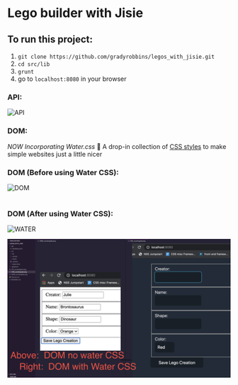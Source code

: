 # Lego builder with Jisie

## To run this project:
1. ``` git clone https://github.com/gradyrobbins/legos_with_jisie.git ```
1. ``` cd src/lib ```
1. ``` grunt   ```
1. go to ```localhost:8080``` in your browser


### API:
![API](API_screengrab.png)


### DOM:

*NOW Incorporating Water.css*
🌊 A drop-in collection of [CSS styles](https://watercss.netlify.app/) to make simple websites just a little nicer



### DOM (Before using Water CSS):
![DOM](./DOM_screengrab.png) <br/><br/>

### DOM (After using Water CSS):
![WATER](CSS_screengrab.png)


![Before/after:](compareDOMviewsUsingWATERCSS.png)